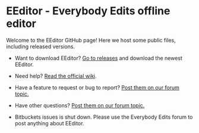# EEditor - Everybody Edits offline editor  
   
Welcome to the EEditor GitHub page! Here we host some public files, including released versions.  
  
* Want to download EEditor? [Go to releases](https://github.com/Madis0/eeditor/releases/latest) and download the newest EEditor.  
* Need help? [Read the official wiki](https://github.com/Madis0/eeditor/wiki).  
* Have a feature to request or bug to report? [Post them on our forum topic.](https://forums.everybodyedits.com/viewtopic.php?id=32502)
* Have other questions? [Post them on our forum topic.](https://forums.everybodyedits.com/viewtopic.php?id=32502) 
 
* Bitbuckets issues is shut down. Please use the Everybody Edits forum to post anything about EEditor.  
